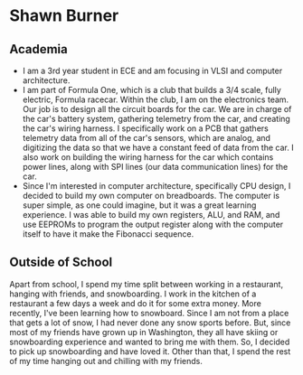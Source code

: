 # Shawn Burner
## Academia
- I am a 3rd year student in ECE and am focusing in VLSI and computer architecture.
- I am part of Formula One, which is a club that builds a 3/4 scale, fully electric, Formula racecar. Within the club, I am on the electronics team. Our job is to design all the circuit boards for the car. We are in charge of the car's battery system, gathering telemetry from the car, and creating the car's wiring harness. I specifically work on a PCB that gathers telemetry data from all of the car's sensors, which are analog, and digitizing the data so that we have a constant feed of data from the car. I also work on building the wiring harness for the car which contains power lines, along with SPI lines (our data communication lines) for the car.
- Since I'm interested in computer architecture, specifically CPU design, I decided to build my own computer on breadboards. The computer is super simple, as one could imagine, but it was a great learning experience. I was able to build my own registers, ALU, and RAM, and use EEPROMs to program the output register along with the computer itself to have it make the Fibonacci sequence.
## Outside of School
Apart from school, I spend my time split between working in a restaurant, hanging with friends, and snowboarding. I work in the kitchen of a restaurant a few days a week and do it for some extra money. More recently, I've been learning how to snowboard. Since I am not from a place that gets a lot of snow, I had never done any snow sports before. But, since most of my friends have grown up in Washington, they all have skiing or snowboarding experience and wanted to bring me with them. So, I decided to pick up snowboarding and have loved it. Other than that, I spend the rest of my time hanging out and chilling with my friends.